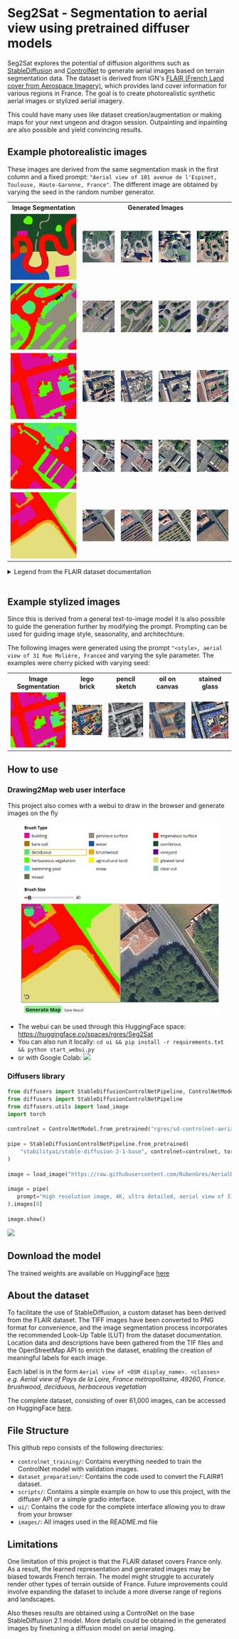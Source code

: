 Seg2Sat - Segmentation to aerial view using pretrained diffuser models
======

Seg2Sat explores the potential of diffusion algorithms such as [StableDiffusion](https://github.com/CompVis/stable-diffusion) and [ControlNet](https://github.com/lllyasviel/ControlNet) to generate aerial images based on terrain segmentation data. The dataset is derived from IGN's [FLAIR (French Land cover from Aerospace Imagery)](https://ignf.github.io/FLAIR/), which provides land cover information for various regions in France. The goal is to create photorealistic synthetic aerial images or stylized aerial imagery.

This could have many uses like dataset creation/augmentation or making maps for your next ungeon and dragon session. Outpainting and inpainting are also possible and yield convincing results.

## Example photorealistic images

These images are derived from the same segmentation mask in the first column and a fixed prompt: `"Aerial view of 101 avenue de l'Espinet, Toulouse, Haute-Garonne, France"`. The different image are obtained by varying the seed in the random number generator.

<table>
  <tr>
    <th>Image Segmentation</th>
    <th colspan="4">Generated Images</th>
  </tr>
  <tr>
    <td><img src="images/fig1/0/mask.png" max-width="150" max-height="150"></td>
    <td><img src="images/fig1/0/0.png" max-width="150" max-height="150"></td>
    <td><img src="images/fig1/0/1.png" max-width="150" max-height="150"></td>
    <td><img src="images/fig1/0/2.png" max-width="150" max-height="150"></td>
    <td><img src="images/fig1/0/3.png" max-width="150" max-height="150"></td>
  </tr>
  <tr>
    <td><img src="images/fig1/1/mask.png" max-width="150" max-height="150"></td>
    <td><img src="images/fig1/1/0.png" max-width="150" max-height="150"></td>
    <td><img src="images/fig1/1/1.png" max-width="150" max-height="150"></td>
    <td><img src="images/fig1/1/2.png" max-width="150" max-height="150"></td>
    <td><img src="images/fig1/1/3.png" max-width="150" max-height="150"></td>
  </tr>
  <tr>
    <td><img src="images/fig1/2/mask.png" max-width="150" max-height="150"></td>
    <td><img src="images/fig1/2/0.png" max-width="150" max-height="150"></td>
    <td><img src="images/fig1/2/1.png" max-width="150" max-height="150"></td>
    <td><img src="images/fig1/2/2.png" max-width="150" max-height="150"></td>
    <td><img src="images/fig1/2/3.png" max-width="150" max-height="150"></td>
  </tr>
  <tr>
    <td><img src="images/fig1/3/mask.png" max-width="150" max-height="150"></td>
    <td><img src="images/fig1/3/0.png" max-width="150" max-height="150"></td>
    <td><img src="images/fig1/3/1.png" max-width="150" max-height="150"></td>
    <td><img src="images/fig1/3/2.png" max-width="150" max-height="150"></td>
    <td><img src="images/fig1/3/3.png" max-width="150" max-height="150"></td>
  </tr>
  <tr>
    <td><img src="images/fig1/4/mask.png" max-width="150" max-height="150"></td>
    <td><img src="images/fig1/4/0.png" max-width="150" max-height="150"></td>
    <td><img src="images/fig1/4/1.png" max-width="150" max-height="150"></td>
    <td><img src="images/fig1/4/2.png" max-width="150" max-height="150"></td>
    <td><img src="images/fig1/4/3.png" max-width="150" max-height="150"></td>
  </tr>
</table>

<details>
   <summary>Legend from the FLAIR dataset documentation</summary>
   <table style="width:80%;max-width:700px;">
      <thead>
         <tr>
            <th width="7%"></th>
            <th>Class</th>
            <th style="text-align: center" width="15%">Value</th>
            <th style="text-align: center">Freq.-train (%)</th>
            <th style="text-align: center">Freq.-test (%)</th>
         </tr>
      </thead>
      <tbody>
         <tr>
            <td><img src="https://placehold.co/15x15/db0e9a/db0e9a.png" alt=""></td>
            <td>building</td>
            <td style="text-align: center">1</td>
            <td style="text-align: center">8.14</td>
            <td style="text-align: center">8.6</td>
         </tr>
         <tr>
            <td><img src="https://placehold.co/15x15/938e7b/938e7b.png" alt=""></td>
            <td>pervious surface</td>
            <td style="text-align: center">2</td>
            <td style="text-align: center">8.25</td>
            <td style="text-align: center">7.34</td>
         </tr>
         <tr>
            <td><img src="https://placehold.co/15x15/f80c00/f80c00.png" alt=""></td>
            <td>impervious surface</td>
            <td style="text-align: center">3</td>
            <td style="text-align: center">13.72</td>
            <td style="text-align: center">14.98</td>
         </tr>
         <tr>
            <td><img src="https://placehold.co/15x15/a97101/a97101.png" alt=""></td>
            <td>bare soil</td>
            <td style="text-align: center">4</td>
            <td style="text-align: center">3.47</td>
            <td style="text-align: center">4.36</td>
         </tr>
         <tr>
            <td><img src="https://placehold.co/15x15/1553ae/1553ae.png" alt=""></td>
            <td>water</td>
            <td style="text-align: center">5</td>
            <td style="text-align: center">4.88</td>
            <td style="text-align: center">5.98</td>
         </tr>
         <tr>
            <td bgcolor="#194a26"><img src="https://placehold.co/15x15/194a26/194a26.png" alt=""></td>
            <td>coniferous</td>
            <td style="text-align: center">6</td>
            <td style="text-align: center">2.74</td>
            <td style="text-align: center">2.39</td>
         </tr>
         <tr>
            <td bgcolor="#46e483"><img src="https://placehold.co/15x15/46e483/46e483.png" alt=""></td>
            <td>deciduous</td>
            <td style="text-align: center">7</td>
            <td style="text-align: center">15.38</td>
            <td style="text-align: center">13.91</td>
         </tr>
         <tr>
            <td bgcolor="#f3a60d"><img src="https://placehold.co/15x15/f3a60d/f3a60d.png" alt=""></td>
            <td>brushwood</td>
            <td style="text-align: center">8</td>
            <td style="text-align: center">6.95</td>
            <td style="text-align: center">6.91</td>
         </tr>
         <tr>
            <td bgcolor="#660082"><img src="https://placehold.co/15x15/660082/660082.png" alt=""></td>
            <td>vineyard</td>
            <td style="text-align: center">9</td>
            <td style="text-align: center">3.13</td>
            <td style="text-align: center">3.87</td>
         </tr>
         <tr>
            <td bgcolor="#55ff00"><img src="https://placehold.co/15x15/55ff00/55ff00.png" alt=""></td>
            <td>herbaceous vegetation</td>
            <td style="text-align: center">10</td>
            <td style="text-align: center">17.84</td>
            <td style="text-align: center">22.17</td>
         </tr>
         <tr>
            <td bgcolor="#fff30d"><img src="https://placehold.co/15x15/fff30d/fff30d.png" alt=""></td>
            <td>agricultural land</td>
            <td style="text-align: center">11</td>
            <td style="text-align: center">10.98</td>
            <td style="text-align: center">6.95</td>
         </tr>
         <tr>
            <td bgcolor="#e4df7c"><img src="https://placehold.co/15x15/e4df7c/e4df7c.png" alt=""></td>
            <td>plowed land</td>
            <td style="text-align: center">12</td>
            <td style="text-align: center">3.88</td>
            <td style="text-align: center">2.25</td>
         </tr>
         <tr>
            <td bgcolor="#3de6eb"><img src="https://placehold.co/15x15/3de6eb/3de6eb.png" alt=""></td>
            <td>swimming pool</td>
            <td style="text-align: center">13</td>
            <td style="text-align: center">0.03</td>
            <td style="text-align: center">0.04</td>
         </tr>
         <tr>
            <td bgcolor="#ffffff"><img src="https://placehold.co/15x15/ffffff/ffffff.png" alt=""></td>
            <td>snow</td>
            <td style="text-align: center">14</td>
            <td style="text-align: center">0.15</td>
            <td style="text-align: center">-</td>
         </tr>
         <tr>
            <td bgcolor="#8ab3a0"><img src="https://placehold.co/15x15/8ab3a0/8ab3a0.png" alt=""></td>
            <td>clear cut</td>
            <td style="text-align: center">15</td>
            <td style="text-align: center">0.15</td>
            <td style="text-align: center">0.01</td>
         </tr>
         <tr>
            <td bgcolor="#6b714f"><img src="https://placehold.co/15x15/6b714f/6b714f.png" alt=""></td>
            <td>mixed</td>
            <td style="text-align: center">16</td>
            <td style="text-align: center">0.05</td>
            <td style="text-align: center">-</td>
         </tr>
         <tr>
            <td bgcolor="#c5dc42"><img src="https://placehold.co/15x15/c5dc42/c5dc42.png" alt=""></td>
            <td>ligneous</td>
            <td style="text-align: center">17</td>
            <td style="text-align: center">0.01</td>
            <td style="text-align: center">0.03</td>
         </tr>
         <tr>
            <td bgcolor="#9999ff"><img src="https://placehold.co/15x15/9999ff/9999ff.png" alt=""></td>
            <td>greenhouse</td>
            <td style="text-align: center">18</td>
            <td style="text-align: center">0.12</td>
            <td style="text-align: center">0.2</td>
         </tr>
         <tr>
            <td bgcolor="#000000"><img src="https://placehold.co/15x15/000000/000000.png" alt=""></td>
            <td>other</td>
            <td style="text-align: center">19</td>
            <td style="text-align: center">0.14</td>
            <td style="text-align: center">-</td>
         </tr>
      </tbody>
   </table>
</details>  

<br>

## Example stylized images

Since this is derived from a general text-to-image model it is also possible to guide the generation further by modifying the prompt. Prompting can be used for guiding image style, seasonality, and architechture.

The following images were generated using the prompt `"<style>, aerial view of 31 Rue Molière, Franceé` and varying the syle parameter. The examples were cherry picked with varying seed:

<table>
   <tr>
      <th>Image Segmentation</th>
      <th>lego brick</th>
      <th>pencil sketch</th>
      <th>oil on canvas</th>
      <th>stained glass</th>
   </tr>
   <tr>
      <td><img src="images/fig2/mask.png" max-width="150" max-height="150"></td>
      <td><img src="images/fig2/lego.png" max-width="150" max-height="150"></td>
      <td><img src="images/fig2/pencil.png" max-width="150" max-height="150"></td>
      <td><img src="images/fig2/oiloncanvas.png" max-width="150" max-height="150"></td>
      <td><img src="images/fig2/stainedglass.png" max-width="150" max-height="150"></td>
   </tr>
</table>

## How to use

### Drawing2Map web user interface

This project also comes with a webui to draw in the browser and generate images on the fly

<center>
  <img src="images/webui_example.png" alt="drawing" style="width:450px;"/>
</center>

- The webui can be used through this HuggingFace space: https://huggingface.co/spaces/rgres/Seg2Sat
- You can also run it locally: `cd ui && pip install -r requirements.txt && python start_webui.py`
- or with Google Colab: <a href="https://colab.research.google.com/github/RubenGres/Seg2Sat/blob/main/Drawing2Map_webui.ipynb" target="_parent"><img src="https://colab.research.google.com/assets/colab-badge.svg"/></a>

### Diffusers library

```python
from diffusers import StableDiffusionControlNetPipeline, ControlNetModel
from diffusers import StableDiffusionControlNetPipeline
from diffusers.utils import load_image
import torch

controlnet = ControlNetModel.from_pretrained("rgres/sd-controlnet-aerialdreams", torch_dtype=torch.float16)

pipe = StableDiffusionControlNetPipeline.from_pretrained(
    "stabilityai/stable-diffusion-2-1-base", controlnet=controlnet, torch_dtype=torch.float16
)

image = load_image("https://raw.githubusercontent.com/RubenGres/AerialDreams/main/validation/mask/MSK_076201.png")

image = pipe(
   prompt="High resolution image, 4K, ultra detailed, aerial view of 31 Rue Molière, France.", num_inference_steps=20, image=image
).images[0]

image.show()
```

<a href="https://colab.research.google.com/github/RubenGres/Seg2Sat/blob/main/Seg2Sat_inference_example.ipynb" target="_parent"><img src="https://colab.research.google.com/assets/colab-badge.svg"/></a>

## Download the model

The trained weights are available on HuggingFace [here](https://huggingface.co/rgres/sd-controlnet-aerialdreams)

## About the dataset

To facilitate the use of StableDiffusion, a custom dataset has been derived from the FLAIR dataset. The TIFF images have been converted to PNG format for convenience, and the image segmentation process incorporates the recommended Look-Up Table (LUT) from the dataset documentation. Location data and descriptions have been gathered from the TIF files and the OpenStreetMap API to enrich the dataset, enabling the creation of meaningful labels for each image.  

Each label is in the form `Aerial view of <OSM display_name>. <classes>`  
*e.g. Aerial view of Pays de la Loire, France métropolitaine, 49260, France. brushwood, deciduous, herbaceous vegetation*

The complete dataset, consisting of over 61,000 images, can be accessed on HuggingFace [here](https://huggingface.co/datasets/rgres/AerialDreams).

## File Structure

This github repo consists of the following directories:

- `controlnet_training/`: Contains everything needed to train the ControlNet model with validation images.
- `dataset_preparation/`: Contains the code used to convert the FLAIR#1 dataset.
- `scripts/`: Contains a simple example on how to use this project, with the diffuser API or a simple gradio interface.
- `ui/`: Contains the code for the complete interface allowing you to draw from your browser
- `images/`: All images used in the README.md file

## Limitations

One limitation of this project is that the FLAIR dataset covers France only. As a result, the learned representation and generated images may be biased towards French terrain. The model might struggle to accurately render other types of terrain outside of France. Future improvements could involve expanding the dataset to include a more diverse range of regions and landscapes.  

Also theses results are obtained using a ControlNet on the base StableDiffusion 2.1 model. More details could be obtained in the generated images by finetuning a diffusion model on aerial imaging.
